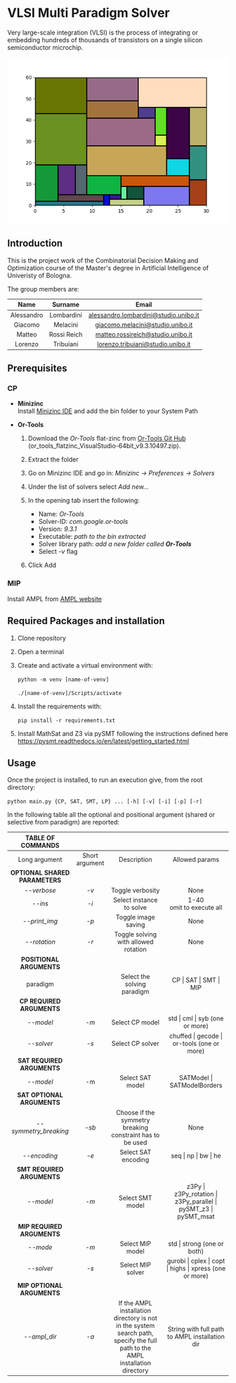 # VLSI Multi Paradigm Solver

Very large-scale integration (VLSI) is the process of integrating or embedding hundreds of thousands of transistors on a single silicon semiconductor microchip.

![output](./res/VLSI.png)

## Introduction

This is the project work of the Combinatorial Decision Making and Optimization course of the Master's degree in Artificial Intelligence of Univeristy of Bologna. 

The group members are:

| Name         | Surname      | Email                                 | 
| :----------: | :----------: | :-----------------------------------: | 
| Alessandro   | Lombardini   | alessandro.lombardini@studio.unibo.it |
| Giacomo      | Melacini     | giacomo.melacini@studio.unibo.it      |
| Matteo       | Rossi Reich  | matteo.rossireich@studio.unibo.it     |
| Lorenzo      | Tribuiani    | lorenzo.tribuiani@studio.unibo.it     |


## Prerequisites

### CP
- **Minizinc**  
  Install [Minizinc IDE](https://www.minizinc.org/ide/) and add the bin folder to your System Path

- **Or-Tools**
  1. Download the *Or-Tools* flat-zinc from [Or-Tools Git Hub](https://github.com/google/or-tools/releases/tag/v9.3) (or_tools_flatzinc_VisualStudio-64bit_v9.3.10497.zip). 

  2. Extract the folder 

  3. Go on Minizinc IDE and go in: *Minizinc -> Preferences -> Solvers*

  4. Under the list of solvers select *Add new...*

  5. In the opening tab insert the following:

     - Name: *Or-Tools*
     - Solver-ID: *com.google.or-tools*
     - Version: *9.3.1*
     - Executable: *path to the bin extracted*
     - Solver library path: *add a new folder called **Or-Tools***
     - Select *-v* flag

   6. Click Add

### MIP

Install AMPL from [AMPL website](https://portal.ampl.com/account/ampl/login)

## Required Packages and installation
1. Clone repository

2.  Open a terminal

3. Create and activate a virtual environment with:

   ```python -m venv [name-of-venv]```

   ```./[name-of-venv]/Scripts/activate ```

4. Install the requirements with:

   ```pip install -r requirements.txt```  
   
5. Install MathSat and Z3 via pySMT following the instructions defined here https://pysmt.readthedocs.io/en/latest/getting_started.html  
 

## Usage

Once the project is installed, to run an execution give, from the root directory:  


 ```python main.py {CP, SAT, SMT, LP} ... [-h] [-v] [-i] [-p] [-r]```  

 In the following table all the optional and positional argument (shared or selective from paradigm) are reported:  

| TABLE OF COMMANDS ||                             |                |
| :-----------: | :------------: | :---------: | :------------: |
| Long argument | Short argument | Description | Allowed params |
| **OPTIONAL SHARED PARAMETERS** |                |             |                |
| *--verbose* | *-v* | Toggle verbosity | None |
| *--ins* | *-i* | Select instance to solve | 1-40<br />omit to execute all |
| *--print_img* | *-p* | Toggle image saving | None |
| *--rotation* | *-r* | Toggle solving with allowed rotation | None |
| **POSITIONAL ARGUMENTS** |                |             |                |
| paradigm |                | Select the solving paradigm | CP \| SAT \| SMT \| MIP |
| **CP REQUIRED ARGUMENTS** |                |             |                |
| *--model* | *-m* | Select CP model | std \| cml \| syb (one or more) |
| *--solver* | *-s* | Select CP solver | chuffed \| gecode \| or-tools (one or more) |
| **SAT REQUIRED ARGUMENTS** |  |  |  |
| *--model* | -m | Select SAT model | SATModel \| SATModelBorders |
| **SAT OPTIONAL ARGUMENTS** |  |  |  |
| *--symmetry_breaking* | *-sb* | Choose if the symmetry breaking constraint has to be used | None |
| *--encoding* | *-e* | Select SAT encoding | seq \| np \| bw \| he |
| **SMT REQUIRED ARGUMENTS** |  |  |  |
| *--model* | *-m* | Select SMT model | z3Py \| z3Py_rotation \| z3Py_parallel \| pySMT_z3 \| pySMT_msat |
| **MIP REQUIRED ARGUMENTS** |  |  |  |
| *--mode* | *-m* | Select MIP model | std \| strong (one or both) |
| *--solver* | *-s* | Select MIP solver | gurobi \| cplex \| copt \| highs \| xpress (one or more) |
| **MIP OPTIONAL ARGUMENTS** |  |  |  |
| *--ampl_dir* | *-a* | If the AMPL installation directory is not in the system search path, specify the full path to the AMPL installation directory | String with full path to AMPL installation dir |


